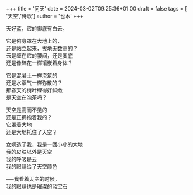 +++
title = '问天'
date = 2024-03-02T09:25:36+01:00
draft = false
tags = [ '天空','诗歌']
author = '也木'
+++

天好蓝，它的脚底有白云。 <!--more-->

它是俯身罩在大地上的，  
还是站立起来，拔地无数高的？  
云是缠在它的腰间，还是脚底  
还是像碎花一样镶嵌着身体？  

它是混凝土一样浇筑的  
还是水蒸气一样弥散的？  
那春天的树叶绿得好鲜嫩  
是天空在泡茶吗？  

天空是高而不见的  
还是正拥抱着我的？  
它罩着大地  
还是大地托住了天空？  

女娲造了我，我是一团小小的大地   
我的皮肤以外是天空  
我的呼吸是云  
我的眼睛给了天空颜色  

–––我看着天空的时候，  
我的眼睛也是璀璨的蓝宝石  